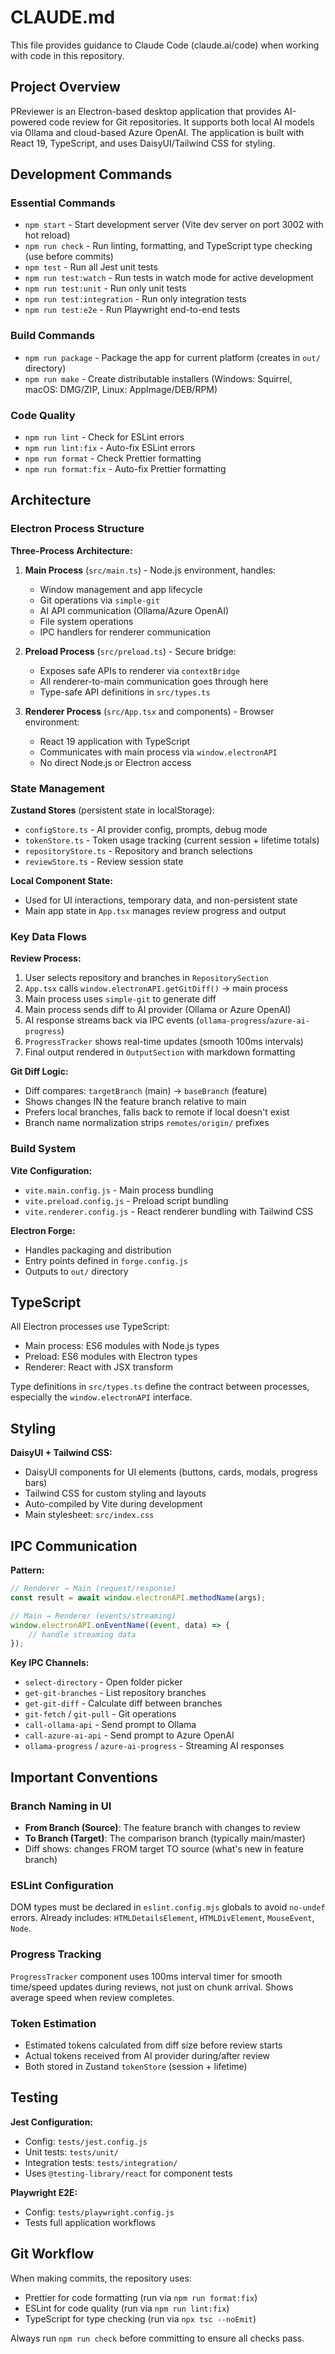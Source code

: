 # CLAUDE.md

This file provides guidance to Claude Code (claude.ai/code) when working with code in this repository.

## Project Overview

PReviewer is an Electron-based desktop application that provides AI-powered code review for Git repositories. It supports both local AI models via Ollama and cloud-based Azure OpenAI. The application is built with React 19, TypeScript, and uses DaisyUI/Tailwind CSS for styling.

## Development Commands

### Essential Commands

- `npm start` - Start development server (Vite dev server on port 3002 with hot reload)
- `npm run check` - Run linting, formatting, and TypeScript type checking (use before commits)
- `npm test` - Run all Jest unit tests
- `npm run test:watch` - Run tests in watch mode for active development
- `npm run test:unit` - Run only unit tests
- `npm run test:integration` - Run only integration tests
- `npm run test:e2e` - Run Playwright end-to-end tests

### Build Commands

- `npm run package` - Package the app for current platform (creates in `out/` directory)
- `npm run make` - Create distributable installers (Windows: Squirrel, macOS: DMG/ZIP, Linux: AppImage/DEB/RPM)

### Code Quality

- `npm run lint` - Check for ESLint errors
- `npm run lint:fix` - Auto-fix ESLint errors
- `npm run format` - Check Prettier formatting
- `npm run format:fix` - Auto-fix Prettier formatting

## Architecture

### Electron Process Structure

**Three-Process Architecture:**

1. **Main Process** (`src/main.ts`) - Node.js environment, handles:
   - Window management and app lifecycle
   - Git operations via `simple-git`
   - AI API communication (Ollama/Azure OpenAI)
   - File system operations
   - IPC handlers for renderer communication

2. **Preload Process** (`src/preload.ts`) - Secure bridge:
   - Exposes safe APIs to renderer via `contextBridge`
   - All renderer-to-main communication goes through here
   - Type-safe API definitions in `src/types.ts`

3. **Renderer Process** (`src/App.tsx` and components) - Browser environment:
   - React 19 application with TypeScript
   - Communicates with main process via `window.electronAPI`
   - No direct Node.js or Electron access

### State Management

**Zustand Stores** (persistent state in localStorage):

- `configStore.ts` - AI provider config, prompts, debug mode
- `tokenStore.ts` - Token usage tracking (current session + lifetime totals)
- `repositoryStore.ts` - Repository and branch selections
- `reviewStore.ts` - Review session state

**Local Component State:**

- Used for UI interactions, temporary data, and non-persistent state
- Main app state in `App.tsx` manages review progress and output

### Key Data Flows

**Review Process:**

1. User selects repository and branches in `RepositorySection`
2. `App.tsx` calls `window.electronAPI.getGitDiff()` → main process
3. Main process uses `simple-git` to generate diff
4. Main process sends diff to AI provider (Ollama or Azure OpenAI)
5. AI response streams back via IPC events (`ollama-progress`/`azure-ai-progress`)
6. `ProgressTracker` shows real-time updates (smooth 100ms intervals)
7. Final output rendered in `OutputSection` with markdown formatting

**Git Diff Logic:**

- Diff compares: `targetBranch` (main) → `baseBranch` (feature)
- Shows changes IN the feature branch relative to main
- Prefers local branches, falls back to remote if local doesn't exist
- Branch name normalization strips `remotes/origin/` prefixes

### Build System

**Vite Configuration:**

- `vite.main.config.js` - Main process bundling
- `vite.preload.config.js` - Preload script bundling
- `vite.renderer.config.js` - React renderer bundling with Tailwind CSS

**Electron Forge:**

- Handles packaging and distribution
- Entry points defined in `forge.config.js`
- Outputs to `out/` directory

## TypeScript

All Electron processes use TypeScript:

- Main process: ES6 modules with Node.js types
- Preload: ES6 modules with Electron types
- Renderer: React with JSX transform

Type definitions in `src/types.ts` define the contract between processes, especially the `window.electronAPI` interface.

## Styling

**DaisyUI + Tailwind CSS:**

- DaisyUI components for UI elements (buttons, cards, modals, progress bars)
- Tailwind CSS for custom styling and layouts
- Auto-compiled by Vite during development
- Main stylesheet: `src/index.css`

## IPC Communication

**Pattern:**

```typescript
// Renderer → Main (request/response)
const result = await window.electronAPI.methodName(args);

// Main → Renderer (events/streaming)
window.electronAPI.onEventName((event, data) => {
	// handle streaming data
});
```

**Key IPC Channels:**

- `select-directory` - Open folder picker
- `get-git-branches` - List repository branches
- `get-git-diff` - Calculate diff between branches
- `git-fetch` / `git-pull` - Git operations
- `call-ollama-api` - Send prompt to Ollama
- `call-azure-ai-api` - Send prompt to Azure OpenAI
- `ollama-progress` / `azure-ai-progress` - Streaming AI responses

## Important Conventions

### Branch Naming in UI

- **From Branch (Source)**: The feature branch with changes to review
- **To Branch (Target)**: The comparison branch (typically main/master)
- Diff shows: changes FROM target TO source (what's new in feature branch)

### ESLint Configuration

DOM types must be declared in `eslint.config.mjs` globals to avoid `no-undef` errors. Already includes: `HTMLDetailsElement`, `HTMLDivElement`, `MouseEvent`, `Node`.

### Progress Tracking

`ProgressTracker` component uses 100ms interval timer for smooth time/speed updates during reviews, not just on chunk arrival. Shows average speed when review completes.

### Token Estimation

- Estimated tokens calculated from diff size before review starts
- Actual tokens received from AI provider during/after review
- Both stored in Zustand `tokenStore` (session + lifetime)

## Testing

**Jest Configuration:**

- Config: `tests/jest.config.js`
- Unit tests: `tests/unit/`
- Integration tests: `tests/integration/`
- Uses `@testing-library/react` for component tests

**Playwright E2E:**

- Config: `tests/playwright.config.js`
- Tests full application workflows

## Git Workflow

When making commits, the repository uses:

- Prettier for code formatting (run via `npm run format:fix`)
- ESLint for code quality (run via `npm run lint:fix`)
- TypeScript for type checking (run via `npx tsc --noEmit`)

Always run `npm run check` before committing to ensure all checks pass.
